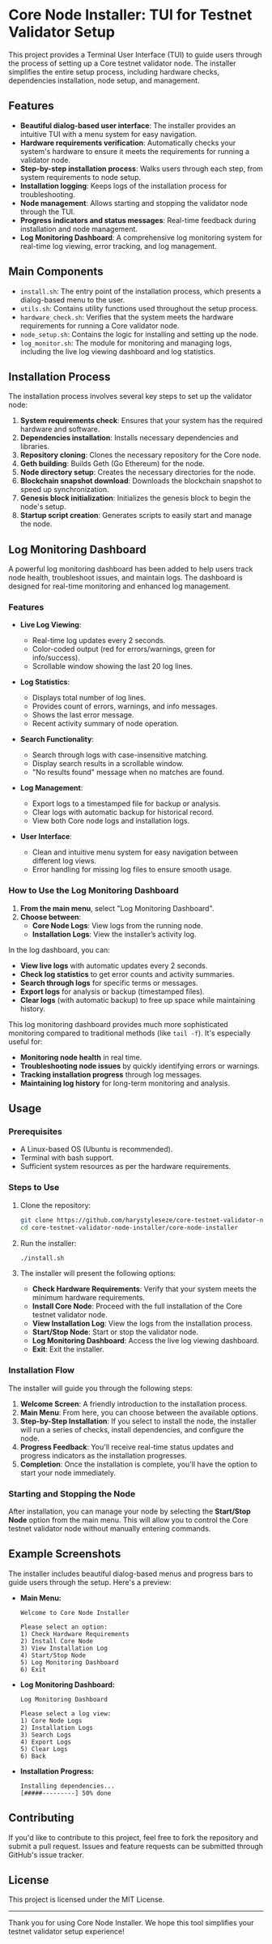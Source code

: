 # Core Node Installer: TUI for Testnet Validator Setup

This project provides a Terminal User Interface (TUI) to guide users through the process of setting up a Core testnet validator node. The installer simplifies the entire setup process, including hardware checks, dependencies installation, node setup, and management.

## Features

- **Beautiful dialog-based user interface**: The installer provides an intuitive TUI with a menu system for easy navigation.
- **Hardware requirements verification**: Automatically checks your system's hardware to ensure it meets the requirements for running a validator node.
- **Step-by-step installation process**: Walks users through each step, from system requirements to node setup.
- **Installation logging**: Keeps logs of the installation process for troubleshooting.
- **Node management**: Allows starting and stopping the validator node through the TUI.
- **Progress indicators and status messages**: Real-time feedback during installation and node management.
- **Log Monitoring Dashboard**: A comprehensive log monitoring system for real-time log viewing, error tracking, and log management.

## Main Components

- `install.sh`: The entry point of the installation process, which presents a dialog-based menu to the user.
- `utils.sh`: Contains utility functions used throughout the setup process.
- `hardware_check.sh`: Verifies that the system meets the hardware requirements for running a Core validator node.
- `node_setup.sh`: Contains the logic for installing and setting up the node.
- `log_monitor.sh`: The module for monitoring and managing logs, including the live log viewing dashboard and log statistics.

## Installation Process

The installation process involves several key steps to set up the validator node:

1. **System requirements check**: Ensures that your system has the required hardware and software.
2. **Dependencies installation**: Installs necessary dependencies and libraries.
3. **Repository cloning**: Clones the necessary repository for the Core node.
4. **Geth building**: Builds Geth (Go Ethereum) for the node.
5. **Node directory setup**: Creates the necessary directories for the node.
6. **Blockchain snapshot download**: Downloads the blockchain snapshot to speed up synchronization.
7. **Genesis block initialization**: Initializes the genesis block to begin the node's setup.
8. **Startup script creation**: Generates scripts to easily start and manage the node.

## Log Monitoring Dashboard

A powerful log monitoring dashboard has been added to help users track node health, troubleshoot issues, and maintain logs. The dashboard is designed for real-time monitoring and enhanced log management.

### Features

- **Live Log Viewing**:
  - Real-time log updates every 2 seconds.
  - Color-coded output (red for errors/warnings, green for info/success).
  - Scrollable window showing the last 20 log lines.
- **Log Statistics**:

  - Displays total number of log lines.
  - Provides count of errors, warnings, and info messages.
  - Shows the last error message.
  - Recent activity summary of node operation.

- **Search Functionality**:

  - Search through logs with case-insensitive matching.
  - Display search results in a scrollable window.
  - "No results found" message when no matches are found.

- **Log Management**:

  - Export logs to a timestamped file for backup or analysis.
  - Clear logs with automatic backup for historical record.
  - View both Core node logs and installation logs.

- **User Interface**:
  - Clean and intuitive menu system for easy navigation between different log views.
  - Error handling for missing log files to ensure smooth usage.

### How to Use the Log Monitoring Dashboard

1. **From the main menu**, select "Log Monitoring Dashboard".
2. **Choose between**:
   - **Core Node Logs**: View logs from the running node.
   - **Installation Logs**: View the installer’s activity log.

In the log dashboard, you can:

- **View live logs** with automatic updates every 2 seconds.
- **Check log statistics** to get error counts and activity summaries.
- **Search through logs** for specific terms or messages.
- **Export logs** for analysis or backup (timestamped files).
- **Clear logs** (with automatic backup) to free up space while maintaining history.

This log monitoring dashboard provides much more sophisticated monitoring compared to traditional methods (like `tail -f`). It's especially useful for:

- **Monitoring node health** in real time.
- **Troubleshooting node issues** by quickly identifying errors or warnings.
- **Tracking installation progress** through log messages.
- **Maintaining log history** for long-term monitoring and analysis.

## Usage

### Prerequisites

- A Linux-based OS (Ubuntu is recommended).
- Terminal with bash support.
- Sufficient system resources as per the hardware requirements.

### Steps to Use

1. Clone the repository:

   ```bash
   git clone https://github.com/harystyleseze/core-testnet-validator-node-installer.git
   cd core-testnet-validator-node-installer/core-node-installer
   ```

2. Run the installer:

   ```bash
   ./install.sh
   ```

3. The installer will present the following options:
   - **Check Hardware Requirements**: Verify that your system meets the minimum hardware requirements.
   - **Install Core Node**: Proceed with the full installation of the Core testnet validator node.
   - **View Installation Log**: View the logs from the installation process.
   - **Start/Stop Node**: Start or stop the validator node.
   - **Log Monitoring Dashboard**: Access the live log viewing dashboard.
   - **Exit**: Exit the installer.

### Installation Flow

The installer will guide you through the following steps:

1. **Welcome Screen**: A friendly introduction to the installation process.
2. **Main Menu**: From here, you can choose between the available options.
3. **Step-by-Step Installation**: If you select to install the node, the installer will run a series of checks, install dependencies, and configure the node.
4. **Progress Feedback**: You'll receive real-time status updates and progress indicators as the installation progresses.
5. **Completion**: Once the installation is complete, you'll have the option to start your node immediately.

### Starting and Stopping the Node

After installation, you can manage your node by selecting the **Start/Stop Node** option from the main menu. This will allow you to control the Core testnet validator node without manually entering commands.

## Example Screenshots

The installer includes beautiful dialog-based menus and progress bars to guide users through the setup. Here's a preview:

- **Main Menu:**

  ```
  Welcome to Core Node Installer

  Please select an option:
  1) Check Hardware Requirements
  2) Install Core Node
  3) View Installation Log
  4) Start/Stop Node
  5) Log Monitoring Dashboard
  6) Exit
  ```

- **Log Monitoring Dashboard:**

  ```
  Log Monitoring Dashboard

  Please select a log view:
  1) Core Node Logs
  2) Installation Logs
  3) Search Logs
  4) Export Logs
  5) Clear Logs
  6) Back
  ```

- **Installation Progress:**
  ```
  Installing dependencies...
  [#####---------] 50% done
  ```

## Contributing

If you'd like to contribute to this project, feel free to fork the repository and submit a pull request. Issues and feature requests can be submitted through GitHub's issue tracker.

## License

This project is licensed under the MIT License.

---

Thank you for using Core Node Installer. We hope this tool simplifies your testnet validator setup experience!

